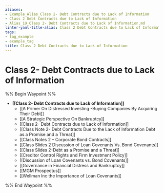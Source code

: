 ```yaml
---
aliases:
- Example_Alias_Class 2- Debt Contracts due to Lack of Information
- Class 2 Debt Contracts due to Lack of Information
- Alias_19_Class 2- Debt Contracts due to Lack of Information.md
linter-yaml-title-alias: Class 2 Debt Contracts due to Lack of Information
tags:
- tag_example
- example_tag
title: Class 2 Debt Contracts due to Lack of Information
---
```





# Class 2- Debt Contracts due to Lack of Information

%% Begin Waypoint %%
- **[[Class 2- Debt Contracts due to Lack of Information]]**
	- [[A Primer On Distressed Investing -Buying Companies By Acquiring Their Debt]]
	- [[A Strategic Perspective On Bankruptcy]]
	- [[Class 2- Debt Contracts due to Lack of Information]]
	- [[Class Note 2- Debt Contracts Due to the Lack of Information Debt as a Promise and a Threat]]
	- [[Class Notes 2 – Corporate Bond Contracts]]
	- [[Class Slides 2 Discussion of Loan Covenants Vs. Bond Covenants]]
	- [[Class Slides 2-Debt as a Promise and a Threat]]
	- [[Creditor Control Rights and Firm Investment Policy]]
	- [[Discussion of Loan Covenants vs. Bond Covenants]]
	- [[Governance in Financial Distress and Bankruptcy]]
	- [[MGM Prospectus]]
	- [[Wellman Inc the Importance of Loan Covenants]]

%% End Waypoint %%
